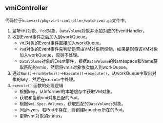 
## vmiController

代码位于`kubevirt/pkg/virt-controller/watch/vmi.go`文件中。

1. 监听`VMI`对象、`Pod`对象、`DataVolume`对象并添加对应的EventHandler。
2. 收到Event事件之后加入到workQueue。
    - `VMI`对象的Event事件直接加入workQueue。
    - `Pod`对象的Event事件先判断是否由VM对象所控制，如果是则将该VM对象加入workQueue，否则不处理。
    - `DataVolume`对象的Event事件，根据`DataVolume`的Namespace和Name获取匹配的vmis，然后将vmis对象依次加入到workQueue。
3. 通过`Run()`->`runWorker()`->`Execute()`->`execute()`，从workQueue中取出对象的key，然后在`execute`中处理。
4. `execute()` 函数的处理逻辑
    - 根据key，从Informer的本地缓存中获取VM对象。
    - 获取和当前vmi对象匹配的Pod。
    - 根据`vmi.Spec.Volumes`，获取匹配的`DataVolumes`对象。
    - 同步sync，若Pod不存在，则创建lanucher所在的Pod。
    - 更新vmi对象的status。